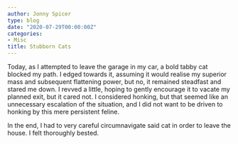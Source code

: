 ```yaml
---
author: Jonny Spicer
type: blog
date: "2020-07-29T00:00:00Z"
categories:
- Misc
title: Stubborn Cats
---
```

Today, as I attempted to leave the garage in my car, a bold tabby cat blocked my path. I edged towards it, assuming
it would realise my superior mass and subsequent flattening power, but no, it remained steadfast and stared me down.
I revved a little, hoping to gently encourage it to vacate my planned exit, but it cared not. I considered honking,
but that seemed like an unnecessary escalation of the situation, and I did not want to be driven to honking by this
mere persistent feline.

In the end, I had to very careful circumnavigate said cat in order to leave the house. I felt thoroughly bested.
